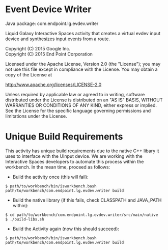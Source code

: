 Event Device Writer
===================

Java package: com.endpoint.lg.evdev.writer

Liquid Galaxy Interactive Spaces activity that creates a virtual evdev input device and synthesizes input events from a route.


Copyright (C) 2015 Google Inc.  
Copyright (C) 2015 End Point Corporation

Licensed under the Apache License, Version 2.0 (the "License"); you may not
use this file except in compliance with the License. You may obtain a copy of
the License at

http://www.apache.org/licenses/LICENSE-2.0

Unless required by applicable law or agreed to in writing, software
distributed under the License is distributed on an "AS IS" BASIS, WITHOUT
WARRANTIES OR CONDITIONS OF ANY KIND, either express or implied. See the
License for the specific language governing permissions and limitations under
the License.

Unique Build Requirements
=========================
This activity has unique build requirements due to the native C++ libary it uses to interface with the UInput device. We are working with the Interactive Spaces developers to automate this process within the workbench. In the mean time, proceed as follows:

* Build the activity once (this will fail):
```
$ path/to/workbench/bin/isworkbench.bash path/to/workbench/com.endpoint.lg.evdev.writer build
```
* Build the native library (if this fails, check CLASSPATH and JAVA_PATH within):
```
$ cd path/to/workbench/com.endpoint.lg.evdev.writer/src/main/native
$ ./build-libs.sh
```
* Build the Activity again (now this should succeed):
```
$ path/to/workbench/bin/isworkbench.bash path/to/workbench/com.endpoint.lg.evdev.writer build
```
